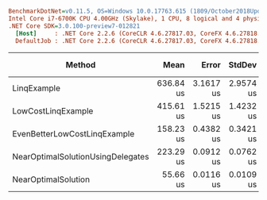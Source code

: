 ``` ini

BenchmarkDotNet=v0.11.5, OS=Windows 10.0.17763.615 (1809/October2018Update/Redstone5)
Intel Core i7-6700K CPU 4.00GHz (Skylake), 1 CPU, 8 logical and 4 physical cores
.NET Core SDK=3.0.100-preview7-012821
  [Host]     : .NET Core 2.2.6 (CoreCLR 4.6.27817.03, CoreFX 4.6.27818.02), 64bit RyuJIT
  DefaultJob : .NET Core 2.2.6 (CoreCLR 4.6.27817.03, CoreFX 4.6.27818.02), 64bit RyuJIT


```
|                            Method |      Mean |     Error |    StdDev | Ratio | RatioSD |    Gen 0 | Gen 1 | Gen 2 | Allocated |
|---------------------------------- |----------:|----------:|----------:|------:|--------:|---------:|------:|------:|----------:|
|                       LinqExample | 636.84 us | 3.1617 us | 2.9574 us | 11.44 |    0.05 | 158.2031 |     - |     - | 648.44 KB |
|                LowCostLinqExample | 415.61 us | 1.5215 us | 1.4232 us |  7.47 |    0.03 |  80.0781 |     - |     - | 328.13 KB |
|      EvenBetterLowCostLinqExample | 158.23 us | 0.4382 us | 0.3421 us |  2.84 |    0.01 |  80.0781 |     - |     - | 328.13 KB |
| NearOptimalSolutionUsingDelegates | 223.29 us | 0.0912 us | 0.0762 us |  4.01 |    0.00 |  81.7871 |     - |     - | 335.94 KB |
|               NearOptimalSolution |  55.66 us | 0.0116 us | 0.0109 us |  1.00 |    0.00 |  38.0859 |     - |     - | 156.25 KB |
